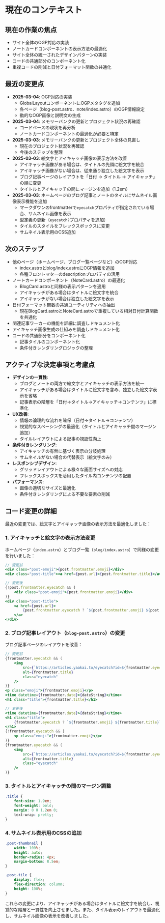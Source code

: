 # 現在のコンテキスト

## 現在の作業の焦点
- サイト全体のOGP対応の実装
- ノートカードコンポーネントの表示方法の最適化
- サイト全体の統一されたデザインパターンの実装
- コードの共通部分のコンポーネント化
- 重複コードの削減と日付フォーマット関数の共通化

## 最近の変更点
- **2025-03-04**: OGP対応の実装
  - GlobalLayoutコンポーネントにOGPメタタグを追加
  - 各ページ（blog-post.astro、note/index.astro）のOGP情報設定
  - 動的なOGP画像と説明文の生成
- **2025-03-04**: メモリーバンクの更新とプロジェクト状況の再確認
  - コードベースの現状を再分析
  - ノートカードコンポーネントの最適化が必要と特定
- **2025-03-03**: メモリーバンクの更新とプロジェクト全体の見直し
  - 現在のプロジェクト状況を再確認
  - 今後のステップを整理
- **2025-03-03**: 絵文字とアイキャッチ画像の表示方法を改善
  - アイキャッチ画像がある場合は、タイトルの先頭に絵文字を統合
  - アイキャッチ画像がない場合は、従来通り独立した絵文字を表示
  - ブログ記事ページのレイアウトを「日付 → タイトル → アイキャッチ」の順に変更
  - タイトルとアイキャッチの間にマージンを追加（1.2em）
- **2025-03-03**: ホームページのブログ記事とノートのタイルにサムネイル画像表示機能を追加
  - マークダウンのfrontmatterで`eyecatch`プロパティが指定されている場合、サムネイル画像を表示
  - 型定義の更新（`eyecatch?`プロパティを追加）
  - タイルのスタイルをフレックスボックスに変更
  - サムネイル表示用のCSS追加

## 次のステップ
- 他のページ（ホームページ、ブログ一覧ページなど）のOGP対応
  - index.astroとblog/index.astroにOGP情報を追加
  - 各種フロントマターのdescriptionプロパティの活用
- ノートカードコンポーネント（NoteCard.astro）の最適化
  - BlogCard.astroと同様の表示パターンを適用
  - アイキャッチがある場合はタイトルに絵文字を統合
  - アイキャッチがない場合は独立した絵文字を表示
- 日付フォーマット関数の共通ユーティリティへの抽出
  - 現在BlogCard.astroとNoteCard.astroで重複している相対日付計算関数を共通化
- 関連記事ワーカーの機能を詳細に調査しドキュメント化
- アイキャッチ画像生成の仕組みを調査しドキュメント化
- コードの共通部分をコンポーネント化
  - 記事タイルのコンポーネント化
  - 条件付きレンダリングロジックの整理

## アクティブな決定事項と考慮点
- **デザインの一貫性**:
  - ブログとノートの両方で絵文字とアイキャッチの表示方法を統一
  - アイキャッチがある場合はタイトルに絵文字を含め、独立した絵文字表示を省略
  - 記事表示の階層を「日付→タイトル→アイキャッチ→コンテンツ」に標準化
- **UX改善**:
  - 情報の論理的な流れを確保（日付→タイトル→コンテンツ）
  - 視覚的なスペーシングの最適化（タイトルとアイキャッチ間のマージン追加）
  - タイルレイアウトによる記事の視認性向上
- **条件付きレンダリング**:
  - アイキャッチの有無に基づく表示の分岐処理
  - サムネイルがない場合の代替表示（絵文字のみ）
- **レスポンシブデザイン**:
  - グリッドレイアウトによる様々な画面サイズへの対応
  - フレックスボックスを活用したタイル内コンテンツの配置
- **パフォーマンス**:
  - 画像の適切なサイズと最適化
  - 条件付きレンダリングによる不要な要素の削減

## コード変更の詳細
最近の変更では、絵文字とアイキャッチ画像の表示方法を最適化しました：

### 1. アイキャッチと絵文字の表示方法変更
ホームページ（`index.astro`）とブログ一覧（`blog/index.astro`）で同様の変更を行いました：

```jsx
// 変更前
<div class="post-emoji">{post.frontmatter.emoji}</div>
<div class="post-title"><a href={post.url}>{post.frontmatter.title}</a></div>

// 変更後
{!post.frontmatter.eyecatch && (
    <div class="post-emoji">{post.frontmatter.emoji}</div>
)}
<div class="post-title">
    <a href={post.url}>
        {post.frontmatter.eyecatch ? `${post.frontmatter.emoji} ${post.frontmatter.title}` : post.frontmatter.title}
    </a>
</div>
```

### 2. ブログ記事レイアウト（`blog-post.astro`）の変更
ブログ記事ページのレイアウトを改善：

```jsx
// 変更前
{frontmatter.eyecatch && (
    <img
        src={`https://articles.yaakai.to/eyecatch?id=${frontmatter.eyecatch}`}
        alt={frontmatter.title}
        class="eyecatch"
    />
)}
<p class="emoji">{frontmatter.emoji}</p>
<time datetime={frontmatter.date}>{dateString}</time>
<h1 class="title">{frontmatter.title}</h1>

// 変更後
<time datetime={frontmatter.date}>{dateString}</time>
<h1 class="title">
    {frontmatter.eyecatch ? `${frontmatter.emoji} ${frontmatter.title}` : frontmatter.title}
</h1>
{!frontmatter.eyecatch && (
    <p class="emoji">{frontmatter.emoji}</p>
)}
{frontmatter.eyecatch && (
    <img
        src={`https://articles.yaakai.to/eyecatch?id=${frontmatter.eyecatch}`}
        alt={frontmatter.title}
        class="eyecatch"
    />
)}
```

### 3. タイトルとアイキャッチの間のマージン調整
```css
.title {
    font-size: 1.9em;
    font-weight: bold;
    margin: 0 0 1.2em 0;
    text-wrap: pretty;
}
```

### 4. サムネイル表示用のCSSの追加
```css
.post-thumbnail {
    width: 100%;
    height: auto;
    border-radius: 4px;
    margin-bottom: 0.5em;
}

.post-tile {
    display: flex;
    flex-direction: column;
    height: 100%;
}
```

これらの変更により、アイキャッチがある場合はタイトルに絵文字を統合し、視覚的な階層と一貫性を向上させました。また、タイル表示のレイアウトを最適化し、サムネイル画像の表示を改善しました。
